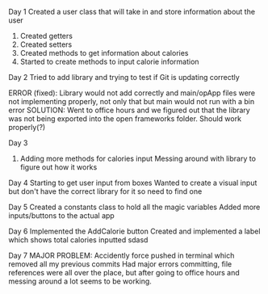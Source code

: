 Day 1
Created a user class that will take in and store information about the user
1. Created getters
2. Created setters
3. Created methods to get information about calories
4. Started to create methods to input calorie information

Day 2
Tried to add library and trying to test if Git is updating correctly

ERROR (fixed): Library would not add correctly and main/opApp files were not implementing properly, not only that but main would not run with a bin error
SOLUTION: Went to office hours and we figured out that the library was not being exported into the open frameworks folder. Should work properly(?)

Day 3
1. Adding more methods for calories input
Messing around with library to figure out how it works

Day 4
Starting to get user input from boxes
Wanted to create a visual input but don't have the correct library for it so need to find one

Day 5
Created a constants class to hold all the magic variables
Added more inputs/buttons to the actual app

Day 6
Implemented the AddCalorie button
Created and implemented a label which shows total calories inputted
sdasd

Day 7
MAJOR PROBLEM: Accidently force pushed in terminal which removed all my previous commits
Had major errors committing, file references were all over the place, but after going to office hours and messing around a lot seems to be working.
